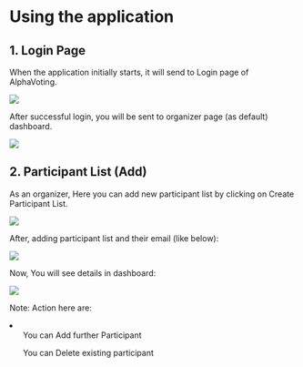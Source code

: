 <h1>Using the application</h1>

<!-- Login Page -->
<h2>1. Login Page</h2>
<p>
  When the application initially starts, it will send to Login page of
  AlphaVoting.
</p>
<img src="1.png" />

<p>
  After successful login, you will be sent to organizer page (as default)
  dashboard.
</p>
<img src="2.png" />

<!-- Participant List -->
<h2>2. Participant List (Add)</h2>
<p>
  As an organizer, Here you can add new participant list by clicking on Create
  Participant List.
</p>
<img src="3.png" />
<p>
  After, adding participant list and their email (like below):
</p>
<img src="4.png" />
<p>Now, You will see details in dashboard:</p>
<img src="5.png" />
<p>
  Note: Action here are:
</p>
<li>
  <ol>
    You can Add further Participant
  </ol>
  <ol>
    You can Delete existing participant
  </ol>
</li>
